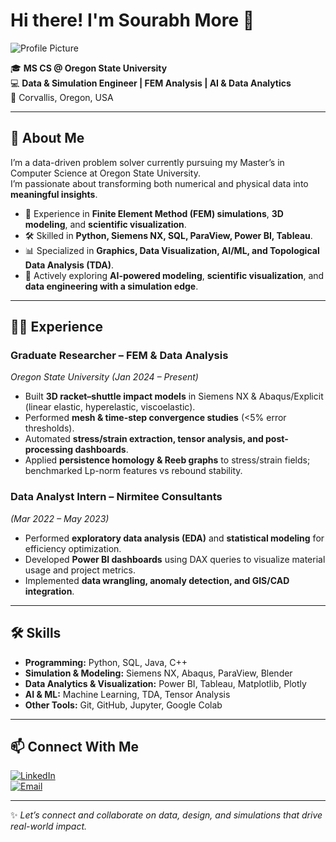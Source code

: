 # Hi there! I'm Sourabh More 👋  

![Profile Picture](https://avatars.githubusercontent.com/yourusername)


🎓 **MS CS @ Oregon State University**  
💻 **Data & Simulation Engineer | FEM Analysis | AI & Data Analytics**  
📍 Corvallis, Oregon, USA  

---

## 🚀 About Me  
I’m a data-driven problem solver currently pursuing my Master’s in Computer Science at Oregon State University.  
I’m passionate about transforming both numerical and physical data into **meaningful insights**.  

- 🔬 Experience in **Finite Element Method (FEM) simulations**, **3D modeling**, and **scientific visualization**.  
- 🛠 Skilled in **Python, Siemens NX, SQL, ParaView, Power BI, Tableau**.  
- 📊 Specialized in **Graphics, Data Visualization, AI/ML, and Topological Data Analysis (TDA)**.  
- 🌱 Actively exploring **AI-powered modeling**, **scientific visualization**, and **data engineering with a simulation edge**.  

---

## 🧑‍💻 Experience  

### Graduate Researcher – FEM & Data Analysis  
*Oregon State University (Jan 2024 – Present)*  
- Built **3D racket–shuttle impact models** in Siemens NX & Abaqus/Explicit (linear elastic, hyperelastic, viscoelastic).  
- Performed **mesh & time-step convergence studies** (<5% error thresholds).  
- Automated **stress/strain extraction, tensor analysis, and post-processing dashboards**.  
- Applied **persistence homology & Reeb graphs** to stress/strain fields; benchmarked Lp-norm features vs rebound stability.  

### Data Analyst Intern – Nirmitee Consultants  
*(Mar 2022 – May 2023)*  
- Performed **exploratory data analysis (EDA)** and **statistical modeling** for efficiency optimization.  
- Developed **Power BI dashboards** using DAX queries to visualize material usage and project metrics.  
- Implemented **data wrangling, anomaly detection, and GIS/CAD integration**.  

---

## 🛠️ Skills  

- **Programming:** Python, SQL, Java, C++  
- **Simulation & Modeling:** Siemens NX, Abaqus, ParaView, Blender  
- **Data Analytics & Visualization:** Power BI, Tableau, Matplotlib, Plotly  
- **AI & ML:** Machine Learning, TDA, Tensor Analysis  
- **Other Tools:** Git, GitHub, Jupyter, Google Colab  


---

## 📫 Connect With Me  

[![LinkedIn](https://img.shields.io/badge/LinkedIn-blue?logo=linkedin&logoColor=white)](https://www.linkedin.com/in/sourabh-more-22a307264/)  
[![Email](https://img.shields.io/badge/Email-red?logo=gmail&logoColor=white)](mailto:youremail@gmail.com)  

---
✨ *Let’s connect and collaborate on data, design, and simulations that drive real-world impact.*
